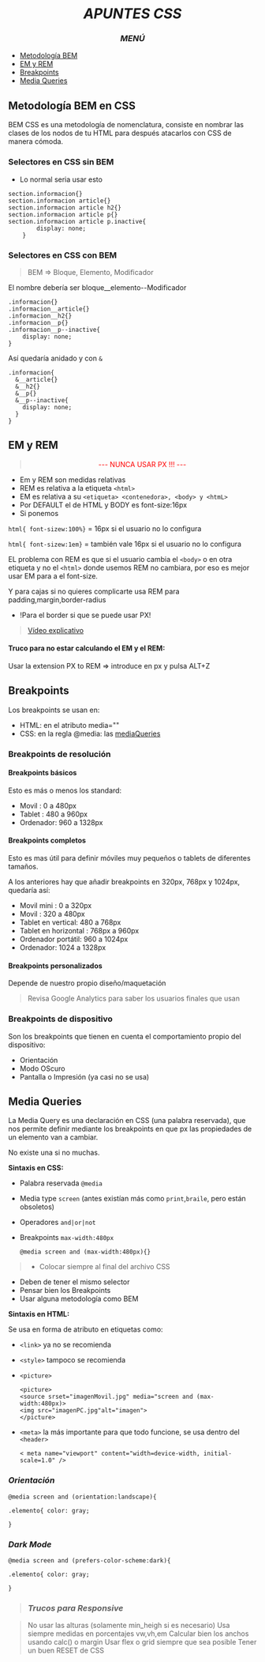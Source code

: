  <div style="text-align: center"> 
 
 # ***APUNTES CSS***
 
 ### *MENÚ*</div>

 - [Metodología BEM](#metodología-bem)
 - [EM y REM](#em-y-rem)
 - [Breakpoints](#breakpoints)
 - [Media Queries](#media-queries)


## **Metodología BEM en CSS**

BEM CSS es una metodología de nomenclatura, consiste en nombrar las clases de los nodos de tu HTML para después atacarlos con CSS de manera cómoda.

### **Selectores en CSS sin BEM**

- Lo normal seria usar esto
  
~~~
section.informacion{}
section.informacion article{}
section.informacion article h2{}
section.informacion article p{}
section.informacion article p.inactive{
        display: none;
    }
~~~



### **Selectores en CSS con BEM**
> BEM =>  Bloque, Elemento, Modificador

El nombre debería ser bloque__elemento--Modificador
~~~
.informacion{}
.informacion__article{}
.informacion__h2{}
.informacion__p{}
.informacion__p--inactive{
    display: none;
}
~~~

Así quedaría anidado y con `&`
~~~
.informacion{
  &__article{}
  &__h2{}
  &__p{}
  &__p--inactive{
    display: none;
  }
}
~~~


## **EM y REM**

> <p style="text-align:center; color:red">--- NUNCA USAR PX !!! ---</p>

- Em y REM son medidas relativas
- REM es relativa a la etiqueta `<html>`
- EM es relativa a su `<etiqueta> <contenedora>, <body> y <htmL>`
- Por DEFAULT  el de HTML y BODY es font-size:16px
- Si ponemos 

`html{ font-sizew:100%}` = 16px si el usuario no lo configura

`html{ font-sizew:1em}` = también vale 16px si el usuario no lo configura

EL problema con REM es que si el usuario cambia el `<body>` o en otra etiqueta y no el `<html>` donde usemos REM no cambiara,
por eso es mejor usar EM para a el font-size.

Y para cajas si no quieres complicarte usa REM para padding,margin,border-radius

- !Para el border si que se puede usar PX!

> [Vídeo explicativo](https://www.youtube.com/watch?v=YglSzse9tEo&t=340s)


 #### Truco para no estar calculando el EM y el REM:
  
  Usar la extension PX to REM => introduce en px y  pulsa ALT+Z
  

## **Breakpoints**

Los breakpoints se usan en:
- HTML: en el atributo media=""
- CSS: en la regla @media: las [mediaQueries](#media-queries)
  
### **Breakpoints de resolución**

#### **Breakpoints básicos**

Esto es más o menos los standard:
- Movil : 0 a 480px
- Tablet : 480 a 960px
- Ordenador: 960 a 1328px

#### **Breakpoints completos**

Esto es mas útil para definir móviles muy pequeños o tablets de diferentes tamaños.

A los anteriores hay que añadir breakpoints en 320px, 768px y 1024px, quedaría así:
- Movil mini : 0 a 320px
- Movil : 320 a 480px
- Tablet en vertical: 480 a 768px
- Tablet en horizontal : 768px a 960px
- Ordenador portátil: 960 a 1024px
- Ordenador: 1024 a 1328px

#### **Breakpoints personalizados**

Depende de nuestro propio diseño/maquetación

> Revisa Google Analytics para saber los usuarios finales que usan 

### **Breakpoints de dispositivo**

Son los breakpoints que tienen en cuenta el comportamiento propio del dispositivo:
- Orientación
- Modo OScuro
- Pantalla o Impresión (ya casi no se usa)


## Media Queries

La Media Query es una declaración en CSS (una palabra reservada), que nos permite definir mediante los breakpoints en que px las propiedades de un elemento van a cambiar.

No existe una si no muchas.

**Sintaxis en CSS:**
- Palabra reservada `@media`
- Media type `screen` (antes existían más como `print`,`braile`, pero están obsoletos)
- Operadores `and|or|not`
- Breakpoints `max-width:480px`
  
  `@media screen and (max-width:480px){}`

> - Colocar siempre al final del archivo CSS
 - Deben de tener el mismo selector
 - Pensar bien los Breakpoints
 - Usar alguna metodología como BEM

 **Sintaxis en HTML:**

 Se usa en forma de atributo en etiquetas como:
 - `<link>` ya no se recomienda
 - `<style>` tampoco se recomienda
 - `<picture>`

    ~~~
    <picture>
    <source srset="imagenMovil.jpg" media="screen and (max-width:480px)>
    <img src="imagenPC.jpg"alt="imagen">
    </picture>
    ~~~

- `<meta>` la más importante para que todo funcione, se usa dentro del `<header>`
  ~~~
  < meta name="viewport" content="width=device-width, initial-scale=1.0" />
  ~~~

### ***Orientación***
`@media screen and (orientation:landscape){`

  ` .elemento{ color: gray; `
  
`}`

### ***Dark Mode***

`@media screen and (prefers-color-scheme:dark){`

  ` .elemento{ color: gray; `
  
`}`
  > ### ***Trucos para Responsive***

  > No usar las alturas (solamente min_heigh si es necesario)
  > Usa siempre medidas en porcentajes vw,vh,em
  > Calcular bien los anchos usando calc() o margin
  > Usar flex o grid siempre que sea posible
  > Tener un buen RESET de CSS




